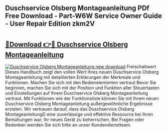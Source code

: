 ## Duschservice Olsberg Montageanleitung PDf Free Download - Part-W6W Service Owner Guide - User Repair Edition zkm2V

# <h2><a href="http://df8470.blite.top/?on=Duschservice+Olsberg+Montageanleitung">🔗Download 👉🔴 Duschservice Olsberg Montageanleitung</a></h2>

[![Duschservice Olsberg Montageanleitung new download](https://i.imgur.com/lujVjoI.png)](http://df8470.blite.top/?on=Duschservice+Olsberg+Montageanleitung)
Freischaltwert Dieses Handbuch zeigt den vollen Wert Ihres neuen Duschservice Olsberg Montageanleitung mit detaillierten Erklärungen der Merkmale und Funktionen. Machen Sie sich mit den Bedienelementen vertraut Bevor Sie beginnen, machen Sie sich mit der Position und Funktion aller Steuertasten und Einstellungen auf Ihrem Duschservice Olsberg Montageanleitung vertraut. Mit Funktionen wie der Funktionsliste können Sie mit Ihrem neuen Duschservice Olsberg Montageanleitung außergewöhnliche Ergebnisse erzielen. Wir vertrauen darauf, dass das Duschservice Olsberg MontageanleitungD eine zuverlässige und effektive Ressource bei Ihren Bemühungen war, Ihr neues Gerät zu beherrschen. Bei Fragen oder Bedenken wenden Sie sich bitte an unser Kundendienstteam.
